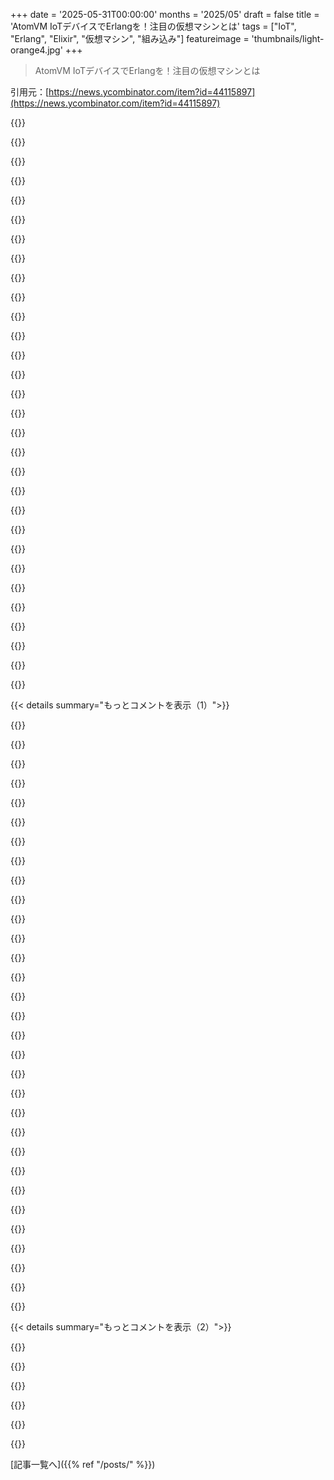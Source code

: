 +++
date = '2025-05-31T00:00:00'
months = '2025/05'
draft = false
title = 'AtomVM IoTデバイスでErlangを！注目の仮想マシンとは'
tags = ["IoT", "Erlang", "Elixir", "仮想マシン", "組み込み"]
featureimage = 'thumbnails/light-orange4.jpg'
+++

> AtomVM IoTデバイスでErlangを！注目の仮想マシンとは

引用元：[https://news.ycombinator.com/item?id=44115897](https://news.ycombinator.com/item?id=44115897)




{{<matomeQuote body="AtomVMでMCUプロトタイプ開発するの超楽しいよ！MicroPythonとかよりこっち使うことが多いな。パワフルなSoC載っけてるゴツいマシンならNervesが定番だね。最近PopcornっていうのがAtomVM使ってブラウザでBEAM VMコード動かしてるらしい！ElixirとErlangが色んな場所でデプロイできるの見ると最高だね :)" userName="doawoo" createdAt="2025/05/31 17:57:49" color="#785bff">}}




{{<matomeQuote body="最近マイクロVMツールがいっぱい出てきてすごいね！昨日もこれが出てたよ: https://news.ycombinator.com/item?id=44135977" userName="mrbluecoat" createdAt="2025/05/31 13:54:49" color="">}}




{{<matomeQuote body="これ結構前からあるやつだよ。最近はElixirコミュニティがWASMターゲットとしてもっと色々試してるからまた注目されてるんだね。" userName="lawik" createdAt="2025/05/31 14:55:16" color="#ff33a1">}}




{{<matomeQuote body="これってNervesより小さいデバイス向けなの？それとも単なる別の選択肢？" userName="cyberpunk" createdAt="2025/05/31 14:29:21" color="">}}




{{<matomeQuote body="小さいデバイス向けだよ。" userName="nesarkvechnep" createdAt="2025/05/31 14:37:21" color="">}}




{{<matomeQuote body="あとhttps://www.grisp.orgもあるよ。これも似てるけど、こっちの方がもうちょっと成熟してるみたい。" userName="cyberpunk" createdAt="2025/05/31 14:40:52" color="">}}




{{<matomeQuote body="GRiSPはNervesとAtomVMの中間くらいかな。AtomVMはBEAMよりずっと軽いVMで、もっと低層向けだよ。まだあまり証明されてないけどね。Nerves、GRiSP、AtomVM、そしてKry10も、似た目標でErlang／Elixirを組み込み向けに動かしてるツールはいっぱいあるんだ。それぞれトレードオフが違う。僕はNervesチームだけど、どれも素晴らしいし、みんなで情報交換してるよ。AtomVMはNervesとターゲットが違うから、一番いい補完関係だね。" userName="lawik" createdAt="2025/05/31 15:01:29" color="#ff5c5c">}}




{{<matomeQuote body="これPopcornの背後にあるVMだよ https://github.com/software-mansion/popcorn。PopcornはOTPとElixirをWASMで動かすのが目標なんだ。ElixirConfの最新キーノートで紹介されてたよ: https://youtu.be/ep--rQO1FRI" userName="thruflo" createdAt="2025/05/31 21:43:36" color="#45d325">}}




{{<matomeQuote body="Erlangってテレコム出身なのに、モバイル開発の選択肢が少ないのはちょっと意外だね。今後何か出てくるのかな？" userName="amelius" createdAt="2025/05/31 13:48:06" color="">}}




{{<matomeQuote body="Erlangがテレコムで使われたのは主にバックエンドの交換やルーティングだよ。多くのインターネットスイッチもErlangで書かれてるんだ。Erlangがフロントエンド向けに使われるようになったのは最近のこと（Elixirの影響も大きい）。Erlangをモバイルで動かす一番の壁はBEAM VMの移植性の低さだったんだ。だからこのプロジェクト（AtomVM）は超面白いんだよ！" userName="AlphaWeaver" createdAt="2025/05/31 14:12:05" color="#38d3d3">}}




{{<matomeQuote body="Erlangの凄い並行処理とか耐障害性は、電話交換機とかWebサーバーにはすごく良い感じだけど、スマホアプリにはそこまで関係ないことが多いよね。" userName="ramchip" createdAt="2025/05/31 14:06:33" color="">}}




{{<matomeQuote body="バズ・アルドリンは、もしマーガレット・ハミルトンがもっと下手な開発者だったら、アポロ11の乗組員を殺しかねなかったよ。着陸中にオプションの表示を出して、バグでコンピューターに負荷をかけすぎたんだけど、スケジューラーがオプションのタスクを止め続けて、制御システムを動かし続けたんだ。BEAMにも同じようなリアルタイムシステムがあるんだよ。別に重要じゃないソフトと絶対必要なソフトを一緒に動かす時に、こういうのを扱えるものがあるとすごく楽になるんだ。" userName="hinkley" createdAt="2025/05/31 20:08:14" color="#ff5c5c">}}




{{<matomeQuote body="だって、回線がバックホーで切断されるみたいな「変なこと」にも頑丈に対応できるように、汎用プログラミング言語として設計されたんだから。幸いなことに、モバイル端末は回線が切断されるみたいな問題には決して遭遇しないよね？" userName="throwawaymaths" createdAt="2025/05/31 15:38:39" color="">}}




{{<matomeQuote body="プロセス間でメッセージをやり取りするプログラミングモデルは、何百万もの接続が必要なくても、特定の種類のアプリには向いてるんだ。例えば、Elixir＼Erlangは今、特定のIoTアプリで使われてるよ。" userName="vendiddy" createdAt="2025/05/31 15:48:52" color="#38d3d3">}}




{{<matomeQuote body="結局のところ、たくさんのIoTデバイスって、ただメッセージを送ったり受けたりしてるだけじゃない？<br>照明とか、冷蔵庫とか、洗濯機とかね。" userName="hinkley" createdAt="2025/05/31 21:07:48" color="">}}




{{<matomeQuote body="バックエンドとフロントエンド、それと通信の層で言語を統一できたら？" userName="amelius" createdAt="2025/05/31 15:37:18" color="">}}




{{<matomeQuote body="自分のスマホアプリを、キャリアが使ってるネットワーク機器と同じ言語で書かなきゃいけないってこと？ 何言ってんの？" userName="bastawhiz" createdAt="2025/05/31 15:41:15" color="">}}




{{<matomeQuote body="それは極端な例だけど（キャリアは別会社だからね）、TelegramとかWhatsAppみたいなアプリを作るのを考えてみてよ。そしたらフロントエンドからバックエンド、分散コンピューティングまで全部一つの言語でできたらすごく便利だよね。" userName="amelius" createdAt="2025/05/31 15:45:43" color="">}}




{{<matomeQuote body="＞全部一つの言語でできたらすごく便利だよね<br>みんなそう言うけど、個人的にはそんなに役立つと思わないな。フロントエンドとバックエンドは考えることが違うし、大体チームも違うでしょ。クライアントが得意な言語以外を使うと、使い心地が悪くなる傾向があるしね。共通のネットワーキングライブラリを作るのはアリかもしれないけど、他の言語で処理する方が断然楽だと思う。クライアント側の同時処理なんて、サーバー側より全然少ないから大丈夫だよ。" userName="toast0" createdAt="2025/05/31 17:38:41" color="#38d3d3">}}




{{<matomeQuote body="＞ usually different teams<br>「チームが違うと使う言語も違う」ってよく言うけど、それって別の言語を使う理由なの？それとも、そうした結果、チームが分かれるの？" userName="normie3000" createdAt="2025/05/31 19:15:05" color="">}}




{{<matomeQuote body="別の言語を使うことが理由じゃなくて、もし各チームがそれぞれの仕事に効果的な言語を選んでいいなら、自然と違う言語を選ぶ可能性は十分あるね。" userName="toast0" createdAt="2025/06/01 00:15:26" color="">}}




{{<matomeQuote body="それは全然違うって。フロントエンドに最適な言語はプラットフォームが決めるんだ。FirefoxはかつてUIをJavaで書き直したけど、それはXUL版がひどかったから。iOSアプリはJavaで作らないし、AndroidアプリもGoで作らないでしょ？<br>モバイルアプリを全部JavaScriptで作るなんて無理だし、たとえReact Nativeを使っても、クライアントとサーバーの連携部分はJavaScriptじゃない。共有できるのはせいぜいTypeScriptの定義くらい。サーバーのJavaとクライアントのJavaは全然違うし、Swiftも同じ。共有できるのはメッセージのシリアライズ/デシリアライズコードくらい？それも言語じゃなくてライブラリのおかげ。<br>PyodideとかPyScriptもあるけど、誰もそれでフルスタックWebアプリ作らないのは、それで何かすごい問題が解決したり、すごく良くなったりしないからだよ。" userName="bastawhiz" createdAt="2025/06/01 01:14:05" color="#ff5c5c">}}




{{<matomeQuote body="なんで？一人みたいな小さいチームなら、全部一つの言語、一つのリポジトリでやるのはいいかもしれないね。でも、開発者がいっぱいいる大企業なら、あんまり理にかなってない。タスクに一番良いツールを使う方が賢いよ。" userName="victorbjorklund" createdAt="2025/05/31 17:29:13" color="">}}




{{<matomeQuote body="でも、どうして？例えばUIコードをPythonで書きたいってどうして？Pythonの標準ライブラリにはウェブサイト作るのを助けるものなんて何もないよ。PyScriptみたいなツールでDOMは使えるかもしれないけど、そうするとresize handlersとかfetch()とかIntl.NumberFormatとか、必要な他のもののためにいきなりshimsを使うことになる。<br>WebアプリはJavaScript、AndroidアプリはJVMで動く、iOSアプリはAppleのAPIを使えるネイティブコードにコンパイルできるもの。プラットフォームが想定してる言語のランタイムを避けると、そのランタイムから必要な機能を得るためだけに時間のほとんどを費やすことになるのは避けられないよ。" userName="bastawhiz" createdAt="2025/06/01 01:21:50" color="#45d325">}}




{{<matomeQuote body="そのコンパイラとそれが生成するバイナリは、AndroidやLinuxのスマホで問題なく動くよ。" userName="johnnyjeans" createdAt="2025/05/31 17:05:04" color="">}}




{{<matomeQuote body="＞…モバイル開発の選択肢が少ないのはちょっと変だよ<br>ってどういう意味？詳しく説明してくれるかな？ありがとう！" userName="signa11" createdAt="2025/05/31 14:02:10" color="">}}




{{<matomeQuote body="例えば、iOSやAndroidでErlangアプリを動かすためのツールってことだよ。" userName="amelius" createdAt="2025/05/31 14:05:07" color="">}}




{{<matomeQuote body="もう実現されてるよ。<br>https://github.com/elixir-desktop/desktop<br>それに、サーバー主導のちょっと違うやり方もあるんだ。<br>https://github.com/liveview-native/live_view_native<br>特に理想的ってわけじゃないけど、ちゃんと存在するんだよ。" userName="lawik" createdAt="2025/05/31 15:06:21" color="#38d3d3">}}




{{<matomeQuote body="なるほど、わかったよ。Erlangは3G/4Gネットワークのコアにあるゲートウェイノードのプログラミングにもっと向いてるんだね。こういうノードは、携帯が移動する時のモビリティ管理（ハンドオーバーとか）、IPアドレス提供みたいなデータ転送とかを扱うんだ。想像つくと思うけど、こういう機器はサービスプロバイダのネットワークの奥深くに置いてあって、それぞれが何十万ものセッションを処理するんだよ。そして、これらのノードはサービスやセッションごとダウンしちゃダメなんだ。" userName="signa11" createdAt="2025/05/31 14:22:54" color="#ff33a1">}}




{{<matomeQuote body="ErlangとかElixirってTermuxとかAppleの環境でも普通に動くんだぜ。<br>Phoenixとか使えばスマホのブラウザでGUIもイケるらしいよ。結構便利かもね。" userName="cess11" createdAt="2025/05/31 16:58:14" color="">}}




{{< details summary="もっとコメントを表示（1）">}}

{{<matomeQuote body="GUIって、スレッドモデルがErlangやGoとは違うから、Actorとかグリーンスレッドはいらないんだよ。<br>JSやC#と違って、GUI向けじゃない言語は簡単なパターンでも面倒なコードがいっぱい必要になるんだよね。" userName="dlahoda" createdAt="2025/05/31 14:12:36" color="">}}




{{<matomeQuote body="いやいや、逆にGUIってイベント駆動システムだから、並行性があるとすっごく便利なんだってば！<br>Erlangの得意分野じゃない？" userName="haskman" createdAt="2025/05/31 15:38:03" color="">}}




{{<matomeQuote body="X11ってさぁ、ぶっちゃけ分散システムプロトコルじゃん？<br>GUIなんて、おまけみたいなもんだしw<br>（ちょっとユーモアのあるコメント）" userName="toast0" createdAt="2025/05/31 17:43:27" color="">}}




{{<matomeQuote body="ErlangをIoTデバイスで使う意味って何？<br>どんなユースケースがあるの？<br>俺が知ってるErlangって、もっとデカいマシンで使うイメージなんだけど。<br>（元Erlangエンジニアの意見）" userName="svapnil" createdAt="2025/05/31 19:14:52" color="#ff5733">}}




{{<matomeQuote body="昔のAXD301とかVAXでもErlangは動いてたんだよ。<br>VAXなんて3MHzくらいだったし。<br>ESP32の240MHzとそんなに変わんないでしょ？<br>BEAM VMも何十年も最適化されてきてるからね。" userName="cess11" createdAt="2025/05/31 20:31:59" color="#785bff">}}




{{<matomeQuote body="BEAM VMは確かに最適化されてるけど、SMP対応とかでめっちゃ複雑になってるのも事実。<br>200MHzのマシンでどう動くかは正直わかんないけど、シンプルじゃなくなったのは間違いないね。" userName="simoncion" createdAt="2025/06/01 03:02:00" color="">}}




{{<matomeQuote body="マルチコアサポートとかクラスタリングって、Erlangの初期からの要件だったじゃん？<br>具体的に何が複雑になったと思ってるの？<br>もっと詳しく教えてよ。" userName="cess11" createdAt="2025/06/01 11:47:01" color="">}}




{{<matomeQuote body="マルチコアサポートが「初期要件」ってのは違うと思うな。<br>実験的サポートは2006年（OTP R11B）からだし、最初のリリース（1986年）から20年も経ってるよ。<br>SMPとクラスタリングは別物だし。<br>複雑になったのは、SMP、HiPE、BeamAsm、dirty schedulers、multi time warp、Unicode supportとか色々あるよ。<br>詳しい資料はこちら:<br>https://erlang.org/euc/08/euc_smp.pdf<br>https://user.it.uu.se/~kostis/Papers/erlang03.pdf" userName="simoncion" createdAt="2025/06/01 23:55:21" color="#785bff">}}




{{<matomeQuote body="あー、ごめん、言葉足らずだったかも。<br>2006年ってマルチコアCPUが世に出回った年だから、そのタイミングでサポート出したのは、かかる労力を考えると早かった方なのかなって。<br>OCamlとかと比べても面白いかもね。<br>そういえば、Björn Gustafssonが最近最適化の話してたらしいから、それも面白い情報かも。<br>録画されてるといいな。" userName="cess11" createdAt="2025/06/03 06:32:28" color="#38d3d3">}}




{{<matomeQuote body="ErlangのSMP対応の労力について？<br>ErlangのSMP開発の歴史は前のコメントのPDFに書いてあるよ。<br>これ見てみてね！<br>https://erlang.org/euc/08/euc_smp.pdf" userName="simoncion" createdAt="2025/06/03 07:07:23" color="">}}




{{<matomeQuote body="前のコメントのPDFによるとね、ErlangのSMP開発は1997-1998年に始まって、2005年に再開、安定版が出たのは2006年5月なんだって。<br>Core DuoとかPentium D、Athlon 64 X2みたいなCPUが出たのが2005年とか2006年だから、結構近い時期だね。" userName="cess11" createdAt="2025/06/03 09:17:10" color="">}}




{{<matomeQuote body="これらのCPUが出る10年以上前からマルチソケットのマシンはあったんだよ。<br>Windows NT 4.0やLinux 2.0も1996年にはマルチプロセッサ対応してたし。<br>1997年にErlangのSMP開発が始まったってことは、その頃にはもうSMPのメリットを活かせるコンピューターがあったってことじゃない？" userName="simoncion" createdAt="2025/06/07 01:22:49" color="#ff5c5c">}}




{{<matomeQuote body="なぜErlangが良いかって？<br>Smalltalkみたいに、柔軟なActorモデルベースのアーキテクチャを後押しするんだよね。<br>このプログラミングパラダイムは思ってるより汎用的だし、ホーン句の構文がマジで使いやすいよ。<br>プログラミングがめちゃ楽しくなる感じ！" userName="johnnyjeans" createdAt="2025/05/31 19:20:49" color="#ff33a1">}}




{{<matomeQuote body="SmalltalkはActorモデルとは関係なかったよ。<br>それに、ほとんどシングルコアのシステムだったしね。" userName="sph" createdAt="2025/05/31 21:18:41" color="">}}




{{<matomeQuote body="システムのコア数は関係ないってば。<br>どっちの言語もコード書けば、Actorモデルみたいな自然なアーキテクチャになるんだよ。<br>Erlangだって厳密には違うかもだけど、このメッセージ中心のアーキテクチャを指す言葉としてはデファクトスタンダードでしょ。<br>ActorモデルにSimulaとSmalltalkが影響を与えたのは間違いないんだから、関係ないなんてあり得ない！" userName="johnnyjeans" createdAt="2025/06/04 23:05:12" color="#ff33a1">}}




{{<matomeQuote body="Smalltalkのことはよく知らないんだけどさ、シングルコアのシステムだってことと、Actorモデルみたいな高並行なシステムであることって、全く別の話じゃない？" userName="ninetyninenine" createdAt="2025/06/01 01:56:05" color="">}}




{{<matomeQuote body="それって、SmalltalkがActorベースでも高並行でもなかったっていう事実を変えるわけじゃないでしょ。<br>これ見てみたら？<br>https://news.ycombinator.com/item?id=18333234" userName="sph" createdAt="2025/06/01 05:28:46" color="">}}




{{<matomeQuote body="AtomVMとかErlangが良いのは、マルチタスクOSより安くて、軽量スレッドとメッセージパッシングがウリだからだよ。<br>昔のArduinoみたいなマイクロコントローラーのフレームワークって、イベントとかメッセージベースのプログラミングがやりにくくて、ポーリングばっかりだったんだよね。<br>割り込みとかイベントハンドラで起動して寝る、みたいな古典的なアーキテクチャがあまりなかったんだ。" userName="kwillets" createdAt="2025/06/01 21:35:22" color="#ff5733">}}




{{<matomeQuote body="そういえば、倒産する前だけどBowery Farmsが垂直農場のロボットにBEAMを使ってたらしいよ。<br>多分、ネットワーキングとかクラスタリングが便利だったんじゃないかな。<br>家を自動化するとしてさ、どのデバイスに繋いでも開発アクセスできるってめちゃ良くない？<br>RpiとかGPUノードとかさ。" userName="throwawaymaths" createdAt="2025/05/31 22:31:40" color="#785bff">}}




{{<matomeQuote body="actorとかsupervisorってシステム、信頼性出すのにマジ良いんだよね（あくまで理論だけど）。AtomVMも良いけど、製品として出すならもっと実績あるVMの方が安心できるかもね。" userName="solid_fuel" createdAt="2025/06/02 04:18:58" color="#45d325">}}




{{<matomeQuote body="これ、もともと電話の交換機ハードウェアのために作られたんだぜ。" userName="hinkley" createdAt="2025/05/31 20:02:08" color="">}}




{{<matomeQuote body="いやこれマジでヤバい！esp32のサンプルとか、C言語版と比べ物にならないくらい分かりやすいじゃん。Erlangのactorモデルのおかげでめっちゃ楽！あとはOTAアップデートとホットローディングさえできれば完璧だね！" userName="lsllc" createdAt="2025/05/31 15:10:17" color="#ff33a1">}}




{{<matomeQuote body="OTAアップデートの土台はほぼ固まってるよ。近いうちにAPIを出せるはず。ホットローディングはもうちょい時間かかるけど、OTAができたら可能になると思う。" userName="winford" createdAt="2025/05/31 17:58:49" color="#ff5733">}}




{{<matomeQuote body="Raspberry Pi Pico 2に移植される可能性ってある？Pico 2はRAMが520Kあったと思うんだ。初代Picoは半分だったからさ。" userName="throwaway81523" createdAt="2025/06/01 08:28:15" color="">}}




{{<matomeQuote body="性能が理由の一つだろうね。BEAMのパフォーマンスはせいぜい中の下くらい。それにBEAMのデータモデルに深くコミットする必要があるんだけど、それは今でも大変なのに20年前なら尚更。あと、そもそもJVMとBEAMはほぼ同時期に出てるんだよ。「なんでLispじゃダメだったの？」なら時間的に分かるけど、「なんでBEAMじゃダメだったの？」ってのは筋違いかな。" userName="jerf" createdAt="2025/05/31 16:07:22" color="#ff33a1">}}




{{<matomeQuote body="Erlangは大好きなんだけど、最近BEAMの性能がちょっとボトルネックになってきた。音声の再エンコードみたいな結構ヘビーな処理をピュアErlangでやろうとしたら、自分で適当に書いたコードでもC言語版の50～100倍遅かったんだ。最適化すればもっと速くなるだろうけど、それならRustで書いてNIFかポートで呼び出した方が、適当に書いても十分速いだろうなって。そのうちGMPとかDCTのライブラリをNIF化して皆が使えるようにしたいけど、今はちょっと無理。JavaとかClojureなら、C言語版の2～5倍くらいの遅さで済んで、僕的には十分だったと思うんだ。" userName="tombert" createdAt="2025/06/01 00:00:40" color="#45d325">}}




{{<matomeQuote body="全部まとめてコンパイルして、ガンガンインライン化してみたらどうかな。何をしてるかによるけど、運が良ければかなりスピードアップする可能性はあるよ。処理の流れ全部が1個の関数にインライン化されれば、無駄な計算とか型チェックとか消せるかもしれないし？まあ、それでもNIFの方が結局良いと思うけどね。" userName="toast0" createdAt="2025/06/01 01:02:46" color="#785bff">}}




{{<matomeQuote body="そういう最適化とかも結構考えたし、完全に諦めたわけじゃないんだ。でも自分で締め切り作ってるからさ。時間をかければもっと速くなって、十分使えるレベルになる可能性はある。でもRustなら、適当に書いても多分十分速いんだよね。別にErlangをディスるつもりは全然ないよ。Erlangは素晴らしいし、ネットワーク処理とか、得意な分野ではすごく速いからね。苦手なことで文句言うのは筋違いだし。そういえば、GraalVMを使ってClojureからNIFを動かせないかなって今ふと思ったんだけど…。" userName="tombert" createdAt="2025/06/01 02:01:55" color="#ff5c5c">}}




{{<matomeQuote body="音声エンコードみたいなのはErlangのNIFでやるより、得意な言語で書いて外から呼んだ方がいいよ。NIFは同じプロセス内で必要な遅い処理用なんだ。”音エンコは別プロセスでいいし、NIFの制約で書くのは面倒だよ。" userName="jerf" createdAt="2025/06/01 19:53:30" color="#45d325">}}




{{<matomeQuote body="NIFは使うのに苦労したから、RustでPortsにしたんだ。オーバーヘッドはほとんどないし、別プロセスで十分って意見には賛成だよ。" userName="tombert" createdAt="2025/06/02 17:07:25" color="#785bff">}}

{{</details>}}




{{< details summary="もっとコメントを表示（2）">}}

{{<matomeQuote body="Erlangは1998年まで知られずに独自に使われてたんだよ。Erlang VMはJVMとは目的が違うんだ。" userName="toast0" createdAt="2025/05/31 16:58:03" color="">}}




{{<matomeQuote body="JavaはErlangより10年後なんだ。Javaが流行ってた頃、ErlangはEricssonでめっちゃ使われてて、Javaにしようとしたけど、Erlang開発者たちがフリーソフトにするよう説得したら通っちゃった。それで独立してErlangの会社作った人もいるよ。EricssonがJavaは間違いだったって認めてErlangに戻るのに、2005年までかかったらしい。" userName="cess11" createdAt="2025/05/31 17:08:00" color="#ff5c5c">}}




{{<matomeQuote body="Javaに5年もかけたのに間違いだったって認めて、元のErlangに戻るなんてすごいね。Erlangとか、その考え方が長く使えるってことの証拠だね。" userName="lioeters" createdAt="2025/05/31 18:30:28" color="">}}




{{<matomeQuote body="まあ、ITバブルが弾けてSunがもうダメになりかけの頃だしね。初期の携帯で実績あるものをまた使うのは、リスク管理としては妥当だったのかも。もちろんJavaも使い続けたものもあるけど。" userName="cess11" createdAt="2025/05/31 20:16:37" color="#785bff">}}




{{<matomeQuote body="バイトコード使うやつとか、コンパイラはどっちよりも前からあるし、Erlangは1986年生まれだから、Oak（Javaのことね）より数年早いよ。" userName="pjmlp" createdAt="2025/05/31 16:33:59" color="">}}

{{</details>}}



[記事一覧へ]({{% ref "/posts/" %}})
